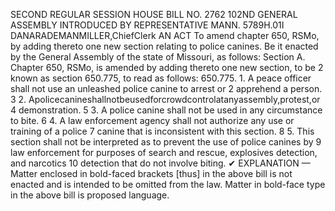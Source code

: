 SECOND REGULAR SESSION
HOUSE BILL NO. 2762
102ND GENERAL ASSEMBLY
INTRODUCED BY REPRESENTATIVE MANN.
5789H.01I DANARADEMANMILLER,ChiefClerk
AN ACT
To amend chapter 650, RSMo, by adding thereto one new section relating to police canines.
Be it enacted by the General Assembly of the state of Missouri, as follows:
Section A. Chapter 650, RSMo, is amended by adding thereto one new section, to be
2 known as section 650.775, to read as follows:
650.775. 1. A peace officer shall not use an unleashed police canine to arrest or
2 apprehend a person.
3 2. Apolicecanineshallnotbeusedforcrowdcontrolatanyassembly,protest,or
4 demonstration.
5 3. A police canine shall not be used in any circumstance to bite.
6 4. A law enforcement agency shall not authorize any use or training of a police
7 canine that is inconsistent with this section.
8 5. This section shall not be interpreted as to prevent the use of police canines by
9 law enforcement for purposes of search and rescue, explosives detection, and narcotics
10 detection that do not involve biting.
✔
EXPLANATION — Matter enclosed in bold-faced brackets [thus] in the above bill is not enacted and is
intended to be omitted from the law. Matter in bold-face type in the above bill is proposed language.